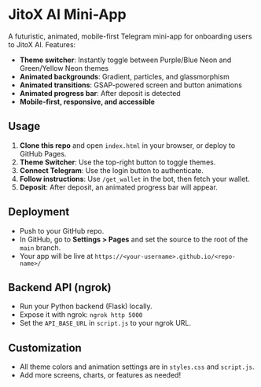 # JitoX AI Mini-App

A futuristic, animated, mobile-first Telegram mini-app for onboarding users to JitoX AI. Features:

- **Theme switcher**: Instantly toggle between Purple/Blue Neon and Green/Yellow Neon themes
- **Animated backgrounds**: Gradient, particles, and glassmorphism
- **Animated transitions**: GSAP-powered screen and button animations
- **Animated progress bar**: After deposit is detected
- **Mobile-first, responsive, and accessible**

## Usage

1. **Clone this repo** and open `index.html` in your browser, or deploy to GitHub Pages.
2. **Theme Switcher**: Use the top-right button to toggle themes.
3. **Connect Telegram**: Use the login button to authenticate.
4. **Follow instructions**: Use `/get_wallet` in the bot, then fetch your wallet.
5. **Deposit**: After deposit, an animated progress bar will appear.

## Deployment

- Push to your GitHub repo.
- In GitHub, go to **Settings > Pages** and set the source to the root of the `main` branch.
- Your app will be live at `https://<your-username>.github.io/<repo-name>/`

## Backend API (ngrok)

- Run your Python backend (Flask) locally.
- Expose it with ngrok: `ngrok http 5000`
- Set the `API_BASE_URL` in `script.js` to your ngrok URL.

## Customization

- All theme colors and animation settings are in `styles.css` and `script.js`.
- Add more screens, charts, or features as needed! 
